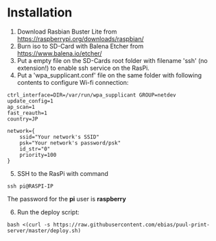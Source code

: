 # Installation


1. Download Rasbian Buster Lite from https://raspberrypi.org/downloads/raspbian/
2. Burn iso to SD-Card with Balena Etcher from https://www.balena.io/etcher/
3. Put a empty file on the SD-Cards root folder with filename 'ssh' (no extension!) to enable ssh service on the RasPi.
4. Put a 'wpa_supplicant.conf' file on the same folder with following contents to configure Wi-fi connection:

```
ctrl_interface=DIR=/var/run/wpa_supplicant GROUP=netdev
update_config=1
ap_scan=1
fast_reauth=1
country=JP

network={
	ssid="Your network's SSID"
	psk="Your network's password/psk"
	id_str="0"
	priority=100
}
```

5. SSH to the RasPi with command

```
ssh pi@RASPI-IP
```

The password for the **pi** user is **raspberry**

6. Run the deploy script: 

```
bash <(curl -s https://raw.githubusercontent.com/ebias/puul-print-server/master/deploy.sh)
```
